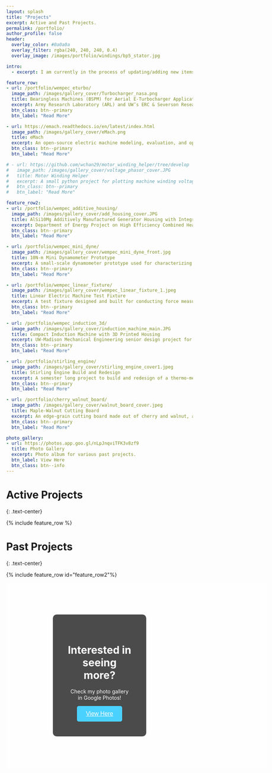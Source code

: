 ```yaml
---
layout: splash
title: "Projects"
excerpt: Active and Past Projects.
permalink: /portfolio/
author_profile: false
header: 
  overlay_color: #0a0a0a
  overlay_filter: rgba(240, 240, 240, 0.4)
  overlay_image: /images/portfolio/windings/bp5_stator.jpg

intro: 
  - excerpt: I am currently in the process of updating/adding new items to my portfolio, some pages here are not fully completed yet. I am hoping to have them done by the end of August.

feature_row:
- url: /portfolio/wempec_eturbo/
  image_path: /images/gallery_cover/Turbocharger_nasa.png
  title: Bearingless Machines (BSPM) for Aerial E-Turbocharger Application
  excerpt: Army Research Laboratory (ARL) and UW’s ERC & Severson Research Group to explore using bearingless motor technology to create a new generation of electric turbochargers for aerial vehicles.
  btn_class: btn--primary
  btn_label: "Read More"

- url: https://emach.readthedocs.io/en/latest/index.html
  image_path: /images/gallery_cover/eMach.png
  title: eMach
  excerpt: An open-source electric machine modeling, evaluation, and optimization framework developed in Python.
  btn_class: btn--primary
  btn_label: "Read More"

# - url: https://github.com/wchan29/motor_winding_helper/tree/develop
#   image_path: /images/gallery_cover/voltage_phasor_cover.JPG
#   title: Motor Winding Helper
#   excerpt: A small python project for plotting machine winding voltage phasor
#   btn_class: btn--primary
#   btn_label: "Read More"

feature_row2:
- url: /portfolio/wempec_additive_housing/
  image_path: /images/gallery_cover/add_housing_cover.JPG
  title: AlSi10Mg Additively Manufactured Generator Housing with Integrated Cooling Channels
  excerpt: Department of Energy Project on High Efficiency Combined Heat and Power (CHP) Generation. 
  btn_class: btn--primary
  btn_label: "Read More"

- url: /portfolio/wempec_mini_dyne/
  image_path: /images/gallery_cover/wempec_mini_dyne_front.jpg
  title: 10N-m Mini Dynamometer Prototype
  excerpt: A small-scale dynamometer prototype used for characterizing small form factor rotatry electric machines. Capable of torque measurement of up to 10Nm and speed of 3000RPM.
  btn_class: btn--primary
  btn_label: "Read More"

- url: /portfolio/wempec_linear_fixture/
  image_path: /images/gallery_cover/wempec_linear_fixture_1.jpeg
  title: Linear Electric Machine Test Fixture
  excerpt: A test fixture designed and built for conducting force measurement on a linear electric machine with a HAAS CNC TM-1 mill.
  btn_class: btn--primary
  btn_label: "Read More"

- url: /portfolio/wempec_induction_3d/
  image_path: /images/gallery_cover/induction_machine_main.JPG
  title: Compact Induction Machine with 3D Printed Housing
  excerpt: UW-Madison Mechanical Engineering senior design project for the Grainger Engineering Design Innovation Lab.
  btn_class: btn--primary
  btn_label: "Read More"

- url: /portfolio/stirling_engine/
  image_path: /images/gallery_cover/stirling_engine_cover1.jpeg
  title: Stirling Engine Build and Redesign
  excerpt: A semester long project to build and redesign of a thermo-mechanical device (Stirling Engine).
  btn_class: btn--primary
  btn_label: "Read More"

- url: /portfolio/cherry_walnut_board/
  image_path: /images/gallery_cover/walnut_board_cover.jpeg
  title: Maple-Walnut Cutting Board
  excerpt: An edge-grain cutting board made out of cherry and walnut, a graduation gift for a friend.
  btn_class: btn--primary
  btn_label: "Read More"

photo_gallery:
- url: https://photos.app.goo.gl/nLpJnqviTFK3v8zf9
  title: Photo Gallery
  excerpt: Photo album for various past projects.
  btn_label: View Here
  btn_class: btn--info
---
```


<style>
  #show_bg {
    background-image: linear-gradient(to bottom, rgba(255, 255, 255, 0.6), rgba(255, 255, 255, 0.6)),
    url('/images/gallery_cover/photo_gallery.png');
    width: 100%;
    height: 300px;
    background-size: cover;
    color: white;
    padding:100px
  }

  /* Container holding the image and the text */
  .container {
  position: relative;
  text-align: center;
  }

  /* Bottom right text */
  .text-block {
    position: absolute;
    top: 50%;
    left: 50%;
    background-color: black;
    opacity: 0.7;
    color: white;
    transform: translate(-50%, -50%);
    padding:40px;
    border-radius: 10px;
  }

  .container .btn {
  /* position: absolute;
  top: 50%;
  left: 50%;
  transform: translate(-50%, -50%);
  -ms-transform: translate(-50%, -50%); */
  background-color: #00BFFF;
  color: white;
  font-size: 16px;
  padding: 12px 24px;
  border: none;
  cursor: pointer;
  border-radius: 5px;
  }

  .container .btn:hover {
    background-color: #48D1CC;
  }

    
</style>

<!-- {% include feature_row id="intro" type="center"%} -->

# Active Projects
{: .text-center}
<br/>

{% include feature_row %}

# Past Projects
{: .text-center}
<br/>


{% include feature_row id="feature_row2"%}

<!-- {% include feature_row id="photo_gallery" type="center"%} -->

<div class="container">
  <div id='show_bg'>
    <div class="text-block">
      <h1 style="color: white;">Interested in seeing more?</h1>
      <p>Check my photo gallery in Google Photos!</p>
      <a href="https://photos.app.goo.gl/nLpJnqviTFK3v8zf9"><button class="btn"><u>View Here</u></button></a>
    </div>
  </div>
</div>

<br/>